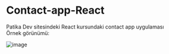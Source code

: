 # Contact-app-React
Patika Dev sitesindeki React kursundaki contact app uygulaması  
Örnek görünümü:

![image](https://github.com/RecepOnur/Contact-app-React/assets/119112193/d2b73532-256e-4734-acc4-537dc65fda70)
